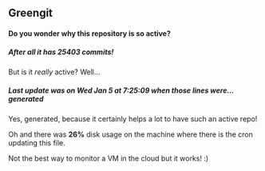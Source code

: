 ## Greengit

#### Do you wonder why this repository is so active?

##### After all it has 25403 commits!

But is it *really* active? Well...

##### Last update was on Wed Jan 5 at 7:25:09 when those lines were... generated

Yes, generated, because it certainly helps a lot to have such an active repo!

Oh and there was **26%** disk usage on the machine
where there is the cron updating this file.

Not the best way to monitor a VM in the cloud but it works! :)
